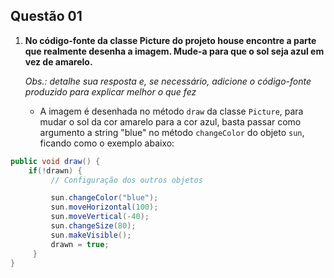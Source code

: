 ## Questão 01

1. **No código-fonte da classe Picture do projeto house encontre a parte que realmente desenha a imagem. Mude-a para que o sol seja azul em vez de amarelo.**
   
   *Obs.: detalhe sua resposta e, se necessário, adicione o código-fonte produzido para explicar melhor o que fez*
   
   - A imagem é desenhada no método `draw` da classe `Picture`, para mudar o sol da cor amarelo para a cor azul, basta passar como argumento a string "blue" no método `changeColor` do objeto `sun`, ficando como o exemplo abaixo:

```java
public void draw() {
    if(!drawn) {
         // Configuração dos outros objetos

         sun.changeColor("blue");
         sun.moveHorizontal(100);
         sun.moveVertical(-40);
         sun.changeSize(80);
         sun.makeVisible();
         drawn = true;
     }
}
```
